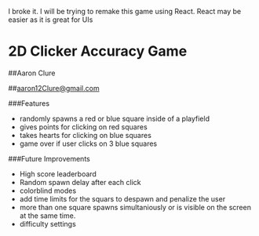 I broke it.  I will be trying to remake this game using React.
React may be easier as it is great for UIs


# 2D Clicker Accuracy Game
##Aaron Clure

##aaron12Clure@gmail.com

###Features
- randomly spawns a red or blue square inside of a playfield
- gives points for clicking on red squares
- takes hearts for clicking on blue squares
- game over if user clicks on 3 blue squares


###Future Improvements
- High score leaderboard
- Random spawn delay after each click
- colorblind modes
- add time limits for the squars to despawn and penalize the user
- more than one square spawns simultaniously or is visible on the screen at the same time.
- difficulty settings